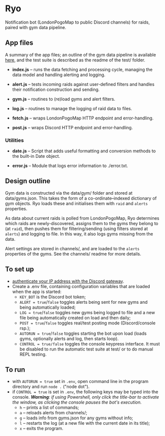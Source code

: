 # Ryo
Notification bot (LondonPogoMap to public Discord channels) for raids, paired with gym data pipeline.

## App files
A summary of the app files; an outline of the gym data pipeline is available [here](https://github.com/Pyorot/Ryo/blob/master/data/gym/_manifest.txt), and the test suite is described as the readme of the test/ folder.
* **index.js** – runs the data fetching and processing cycle, managing the data model and handling alerting and logging.

* **alert.js** – tests incoming raids against user-defined filters and handles their notification construction and sending.

* **gym.js** – routines to (re)load gyms and alert filters.

* **log.js** – routines to manage the logging of raid data to files.

* **fetch.js** – wraps LondonPogoMap HTTP endpoint and error-handling.

* **post.js** – wraps Discord HTTP endpoint and error-handling.

### Utilities
* **date.js** – Script that adds useful formatting and conversion methods to the built-in Date object.

* **error.js** – Module that logs error information to ./error.txt.

## Design outline
Gym data is constructed via the data/gym/ folder and stored at data/gyms.json. This takes the form of a co-ordinate–indexed dictionary of gym objects. Ryo loads these and initialises them with `raid` and `alerts` properties.

As data about current raids is polled from LondonPogoMap, Ryo determines which raids are newly-discovered, assigns them to the gyms they belong to (at `raid`), then pushes them for filtering/sending (using filters stored at `alerts`) and logging to file. In this way, it also logs gyms missing from the data.

Alert settings are stored in channels/, and are loaded to the `alerts` properties of the gyms. See the channels/ readme for more details.

## To set up
* [authenticate your IP address with the Discord gateway](https://pastebin.com/NRh6Lb90).
* Create a .env file, containing configuration variables that are loaded when the app is started:
    * `KEY_BOT` is the Discord bot token;
    * `ALERT = true`/`false` toggles alerts being sent for new gyms and being automatically loaded;
    * `LOG = true`/`false` toggles new gyms being logged to file and a new file being automatically created on load and then daily;
    * `POST = true`/`false` toggles real/test posting mode (Discord/console rsp.);
    * `AUTORUN = true`/`false` toggles starting the bot upon load (loads gyms, optionally alerts and log, then starts loop).
    * `CONTROL = true/false` toggles the console keypress interface. It must be disabled to run the automatic test suite at test/ or to do manual REPL testing.

## To run
* with `AUTORUN = true` set in `.env`, open command line in the program directory and run `node .` ("node dot").
* if `CONTROL = true` is set in `.env`, the following keys may be typed into the console.
***Warning**: if using Powershell, only click the title-bar to activate the window, as clicking the console pauses the bot's execution.*
    * `h` – prints a list of commands;
    * `a` – reloads alerts from channels/;
    * `g` – loads info from gyms.json for any gyms without info;
    * `l` – restarts the log (at a new file with the current date in its title);
    * `x` – exits the program.